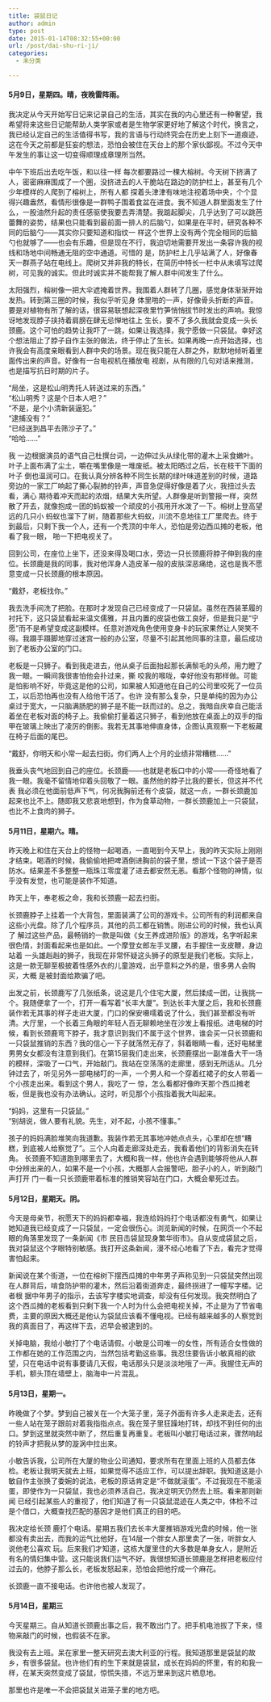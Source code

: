 ```yaml
---
title: 袋鼠日记
author: admin
type: post
date: 2015-01-14T08:32:55+00:00
url: /post/dai-shu-ri-ji/
categories:
  - 未分类

---
```

#### 5月9日，星期四。晴，夜晚雷阵雨。

我决定从今天开始写日记来记录自己的生活，其实在我的内心里还有一种奢望，我希望将来这些日记能帮助人类学家或者是生物学家更好地了解这个时代，换言之，我已经认定自己的生活值得书写，我的言语与行动终究会在历史上刻下一道痕迹，这在今天之前都是狂妄的想法，恐怕会被住在天台上的那个家伙鄙视。不过今天中午发生的事让这一切变得顺理成章理所当然。

中午下班后出去吃午饭，和以往一样 每次都要路过一棵大榕树。今天树下挤满了人，密密麻麻围成了一个圈，没挤进去的人干脆站在路边的防护栏上，甚至有几个少年模样的人爬到了榕树上，所有人都 探着头津津有味地注视着场中央，个个显得兴趣盎然，看情形很像是一群鸭子围着食盆在进食。我不知道人群里面发生了什么，一股油然升起的责任感驱使我要去弄清楚。我踮起脚尖，几乎达到了可以跳芭蕾舞的姿势，结果也只能看到最前面一排人的后脑勺，如果是在平时，研究各种不同的后脑勺——其实你只要知道和指纹一 样这个世界上没有两个完全相同的后脑勺也就够了——也会有乐趣，但是现在不行，我迫切地需要开发出一条容许我的视线和场地中间畅通无阻的空中通道。可惜的 是，防护栏上几乎站满了人，好像春天一群燕子站在电线上。爬树又并非我的特长，在简历中特长一栏中从未填写过爬树，可见我的诚实。但此时诚实并不能帮我了解人群中间发生了什么。

太阳强烈，榕树像一把大伞遮掩着世界。我围着人群转了几圈，感觉身体渐渐开始发热。转到第三圈的时候，我似乎听见身 体里啪的一声，好像骨头折断的声音。要是对植物有所了解的话，很容易联想起深夜里竹笋悄悄拔节时发出的声响。我惊讶地发现脖子挟持着肩膀在肆无忌惮地往上 生长，要不了多久我就会变成一头长颈鹿。这个可怕的趋势让我吓了一跳，如果让我选择，我宁愿做一只袋鼠。幸好这个想法阻止了脖子自作主张的做法，终于停止了生长。如果再晚一点开始选择，也许我会有高度亲眼看到人群中央的场景。现在我只能在人群之外，默默地倾听着里面传出来的声音。好像有一台电视机在播放电 视剧，从有限的几句对话来推测，也是描写抗日时期的片子。

“局坐，这是松山明秀托人转送过来的东西。”   
“松山明秀？这是个日本人吧？”   
“不是，是个小清新装逼犯。”   
“逮捕没有？”   
“已经送到昌平去筛沙子了。”   
“哈哈……”

我 一边根据演员的语气自己杜撰台词，一边伸过头从绿化带的灌木上采食嫩叶。叶子上面布满了尘土，嚼在嘴里像是一堆废纸。被太阳晒过之后，长在枝干下面的叶子 倒也温润可口。在我认真分辨各种不同生长期的绿叶味道差别的时候，道路旁边的一家工厂响起了撕心裂肺的铃声，声音急促得好像是着了火，我扭过头去看，满心 期待着冲天而起的浓烟，结果大失所望。人群像是听到警报一样，突然散了开去，就像抱成一团的蚂蚁被一个顽皮的小孩用开水泼了一下。榕树上登高望远的几只小 蚂蚁也溜下了树，随着那些大蚂蚁，川流不息地往工厂里爬去。终于到最后，只剩下我一个人，还有一个秃顶的中年人，恐怕是旁边西瓜摊的老板，他看了我一眼， 啪一下把电视关了。

回到公司，在座位上坐下，还没来得及喝口水，旁边一只长颈鹿将脖子伸到我的座位。长颈鹿是我的同事，我对他浑身人造皮革一般的皮肤深恶痛绝，这也是我不愿意变成一只长颈鹿的根本原因。

“戴舒，老板找你。”

我去洗手间洗了把脸。在那时才发现自己已经变成了一只袋鼠。虽然在西装革履的衬托下，这只袋鼠看起来温文儒雅，并且内置的皮袋也做工良好，但是我只是“宁 愿”而不是希望变成这副模样。任意对游戏角色使用变身卡的玩家果然让人哭笑不得。我蹑手蹑脚地穿过迷宫一般的办公室，尽量不引起其他同事的注意，最后成功 到了老板办公室的门口。

老板是一只狮子。看到我走进去，他从桌子后面抬起那长满鬃毛的头颅，用力瞪了我一眼。一瞬间我很害怕他会扑过来，撕 咬我的喉咙，幸好他没有那样做。可能是怕影响不好，毕竟这是他的公司，如果被人知道他在自己的公司里咬死了一位员工，以后恐怕再也没有人给他干活了。也许 没有那么复杂，只是单纯的因为办公桌过于宽大，一只脑满肠肥的狮子是不能一跃而过的。总之，我暗自庆幸自己能活着坐在老板对面的椅子上。我偷偷打量着这只狮子，看到他放在桌面上的双手的指甲在玻璃上映出了凌厉的倒影。我若无其事地伸直身体，企图认真观察一下老板藏在椅子后面的尾巴。

“戴舒，你明天和小常一起去扫街。你们两人上个月的业绩非常糟糕……”

我垂头丧气地回到自己的座位。长颈鹿——也就是老板口中的小常——奇怪地看了我一眼。我毫不留情地仰着头回敬了一眼。虽然他的脖子比我的要长，但这并不代表 我必须在他面前低声下气，何况我胸前还有个皮袋，就这一点，一群长颈鹿加起来也比不上。随即我又悲哀地想到，作为食草动物，一群长颈鹿加上一只袋鼠，也比不上食肉的狮子。

#### 5月11日，星期六。晴。

昨天晚上和住在天台上的怪物一起喝酒，一直喝到今天早上，我的昨天实际上刚刚才结束。喝酒的时候，我偷偷地把啤酒倒进胸前的袋子里，想试一下这个袋子是否防水。结果差不多整整一瓶珠江零度灌了进去都安然无恙。看那个怪物的神情，似乎没有发觉，也可能是装作不知道。

昨天上午，奉老板之命，我和长颈鹿一起去扫街。

长颈鹿脖子上挂着一个大背包，里面装满了公司的游戏卡。公司所有的利润都来自这些小光盘。除了几个程序员，其他的员工都在销售。刚进公司的时候，我也认真了 解过这些产品，最畅销的一款是叫做《女王养成进阶版》的游戏，名字听起来很色情，封面看起来也是如此。一个摩登女郎左手叉腰，右手握住一支皮鞭，身边站着 一头雄赳赳的狮子，我现在非常怀疑这头狮子的原型是我们老板。实际上，这是一款无聊至极披着性感外衣的儿童游戏，出乎意料之外的是，很多男人会购买，大概 是被封面给欺骗了吧。

出发之前，长颈鹿写了几张纸条，说这是几个住宅大厦，然后揉成一团，让我挑一个。我随便拿了一个，打开一看写着“长丰大厦”。到达长丰大厦之后，我和长颈鹿装作若无其事的样子走进大厦，门口的保安嗫嚅着说了什么，我们甚至都没有听清。大厅里，一个长着三角眼的年轻人百无聊赖地坐在沙发上看报纸。进电梯的时候，看到长颈鹿弯下脖子，我才意识到我们不属于这个世界，谁会买一只长颈鹿和一只袋鼠推销的东西？我的信心一下子就荡然无存了，斜着眼睛一看，还好电梯里男男女女都没有注意到我们。在第15层我们走出来，长颈鹿摆出一副准备大干一场的模样，深吸了一口气，开始敲门。我站在空荡荡的走廊里，感到无所适从。几分钟过去了，听见另外一部电梯叮的一声，一个男人和一个穿着红裙子的女人带着一个小孩走出来。看到这个男人，我吃了一 惊，怎么看都好像昨天那个西瓜摊老板，但是我也没有办法确认。这时，听见那个小孩指着我大叫起来。

“妈妈，这里有一只袋鼠。”   
“别胡说，做人要有礼貌。先生，对不起，小孩不懂事。”

孩子的妈妈满脸堆笑向我道歉。我装作若无其事地冲她点点头，心里却在想“糟糕，到底被人给察觉了”。三个人向着走廊深处走去，我看着他们的背影消失在转角。 长颈鹿不知道跑到哪里去了，大概和我一样，他也许会遇到能够将他从人群中分辨出来的人，如果不是一个小孩，大概那人会报警吧，胆子小的人，听到敲门声打开 门一看一只长颈鹿带着标准的推销笑容站在门口，大概会晕死过去。

#### 5月12日，星期天。阴。

今天是母亲节，祝愿天下的妈妈都幸福，我连给妈妈打个电话都没有勇气，如果让她知道我已经变成了一只袋鼠，一定会很伤心。浏览新闻的时候，在网页一个不起眼的角落里发现了一条新闻《市 民目击袋鼠现身繁华街市》。自从变成袋鼠之后，我对袋鼠这个字眼特别敏感。我打开这条新闻，漫不经心地看了下去，看完才觉得害怕起来。

新闻说在某个街道，一位在榕树下摆西瓜摊的中年男子声称见到一只袋鼠突然出现在人群背后，啃食防护带的灌木，然后沿着街道奔走，最终拐进了一幢写字楼。记者根 据中年男子的指示，去该写字楼实地调查，却没有任何发现。我突然明白了这个西瓜摊的老板看到只剩下我一个人时为什么会把电视关掉，不止是为了节省电费，主要的原因大概还是他认为袋鼠应该看不懂电视。已经有越来越多的人察觉到我的真面目了，再这样下去，迟早会被逮到的。

关掉电脑，我给小敏打了个电话请假。小敏是公司唯一的女性，所有适合女性做的工作都在她的工作范围之内，当然包括考勤这些事。我忍住要告诉小敏真相的欲望，只在电话中说有事要请几天假，电话那头只是淡淡地哦了一声。我握住无声的手机，额头顶在墙壁上，脑海中一片混乱。

#### 5月13日，星期一。

昨晚做了个梦。梦到自己被关在一个大笼子里，笼子外面有许多人走来走去，还有一些人站在笼子跟前对着我指指点点。我在笼子里狂躁地打转，却找不到任何的出口。梦到这里就突然中断了，然后重复再重复。老板叫小敏打电话过来，骤然响起的铃声才把我从梦的漩涡中拉出来。

小敏告诉我，公司所在大厦的物业公司通知，要求所有在里面上班的人员都去体检。老板让我明天就去上班，如果觉得不适应工作，可以提出辞职。我知道这是小敏自作主张换了委婉的说法，老板的原话肯定是“不做就滚蛋”。不过我现在不能滚蛋，即使作为一只袋鼠，我也必须养活自己，我决定明天仍然去上班。看来那则新闻 已经引起某些人的重视了，他们知道了有一只袋鼠混迹在人类之中，体检不过是个借口，大概查找匹配的基因才是他们真正的目的吧。

我决定给长颈 鹿打个电话。星期五我们去长丰大厦推销游戏光盘的时候，他一张都没有卖出去，而我的运气比他好，在14层一个胖女人那里卖了一张，听胖女人说他老公喜欢 玩。后来我们才知道，这栋大厦里住的大多数是单身女人，是附近有名的情妇集中营。这只能说我们运气不好。我很想知道长颈鹿是怎样把老板应付过去的，他脖子那么长，老板发怒起来，恐怕会把他拧成一个麻花。

长颈鹿一直不接电话。也许他也被人发现了。

#### 5月14日，星期三

今天星期三。自从知道长颈鹿出事之后，我不敢出门了。把手机电池拔了下来，怪物来敲门的时候，也假装不在家。

我没有去上班。呆在家里一整天研究去澳大利亚的行程。我知道那里是袋鼠的故乡，有很多袋鼠。也许他们有的生下来就是袋鼠，成长在妈妈的怀里，有的和我一样，在某天突然变成了袋鼠，惊慌失措，不远万里来到这片栖息地。

那里也许是唯一不会把袋鼠关进笼子里的地方吧。